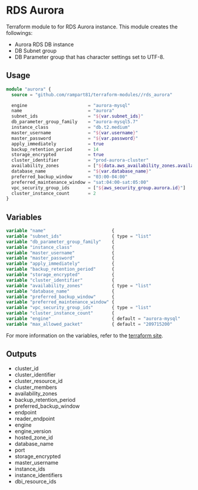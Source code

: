 # RDS Aurora

Terraform module to for RDS Aurora instance. This module creates the followings:
* Aurora RDS DB instance
* DB Subnet group
* DB Parameter group that has character settings set to UTF-8.

## Usage
```terraform
module "aurora" {
  source = "github.com/rampart81/terraform-modules//rds_aurora"

  engine                       = "aurora-mysql"
  name                         = "aurora"
  subnet_ids                   = "${var.subnet_ids}"
  db_parameter_group_family    = "aurora-mysql5.7"
  instance_class               = "db.t2.medium"
  master_username              = "${var.username}"
  master_password              = "${var.password}"
  apply_immediately            = true
  backup_retention_period      = 14
  storage_encrypted            = true
  cluster_identifier           = "prod-aurora-cluster"
  availability_zones           = ["${data.aws_availability_zones.available.names}"]
  database_name                = "${var.database_name}"
  preferred_backup_window      = "03:00-04:00"
  preferred_maintenance_window = "sat:04:00-sat:05:00"
  vpc_security_group_ids       = ["${aws_security_group.aurora.id}"]
  cluster_instance_count       = 2
}
```

## Variables
```terraform
variable "name"                         {                                } 
variable "subnet_ids"                   { type = "list"                  } 
variable "db_parameter_group_family"    {                                } 
variable "instance_class"               {                                } 
variable "master_username"              {                                } 
variable "master_password"              {                                } 
variable "apply_immediately"            {                                } 
variable "backup_retention_period"      {                                } 
variable "storage_encrypted"            {                                } 
variable "cluster_identifier"           {                                } 
variable "availability_zones"           { type = "list"                  } 
variable "database_name"                {                                } 
variable "preferred_backup_window"      {                                } 
variable "preferred_maintenance_window" {                                } 
variable "vpc_security_group_ids"       { type = "list"                  } 
variable "cluster_instance_count"       {                                } 
variable "engine"                       { default = "aurora-mysql"       } 
variable "max_allowed_packet"           { default = "209715200"          } 
```

For more information on the variables, refer to the [terraform site](https://www.terraform.io/docs/providers/aws/r/db_instance.html#argument-reference).

## Outputs
* cluster_id
* cluster_identifier
* cluster_resource_id
* cluster_members
* availability_zones
* backup_retention_period
* preferred_backup_window
* endpoint
* reader_endpoint
* engine
* engine_version
* hosted_zone_id
* database_name
* port
* storage_encrypted
* master_username
* instance_ids
* instance_identifiers
* dbi_resource_ids
